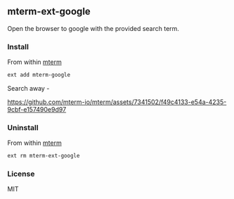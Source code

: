 ## mterm-ext-google

Open the browser to google with the provided search term.

### Install

From within [mterm](https://github.com/mterm-io/mterm)
```bash
ext add mterm-google
```

Search away -

https://github.com/mterm-io/mterm/assets/7341502/f49c4133-e54a-4235-9cbf-e157490e9d97

### Uninstall

From within [mterm](https://github.com/mterm-io/mterm)
```bash
ext rm mterm-ext-google
```

### License

MIT


